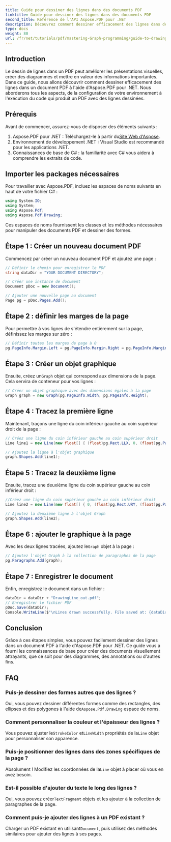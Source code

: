 ```yaml
---
title: Guide pour dessiner des lignes dans des documents PDF
linktitle: Guide pour dessiner des lignes dans des documents PDF
second_title: Référence de l'API Aspose.PDF pour .NET
description: Découvrez comment dessiner efficacement des lignes dans des documents PDF à l'aide d'Aspose.PDF pour .NET. Ce didacticiel complet vous guide tout au long du processus de configuration et fournit des instructions claires étape par étape.
type: docs
weight: 80
url: /fr/net/tutorials/pdf/mastering-Graph-programming/guide-to-drawing-lines/
---
```

## Introduction

Le dessin de lignes dans un PDF peut améliorer les présentations visuelles, créer des diagrammes et mettre en valeur des informations importantes. Dans ce guide, nous allons découvrir comment dessiner efficacement des lignes dans un document PDF à l'aide d'Aspose.PDF pour .NET. Nous aborderons tous les aspects, de la configuration de votre environnement à l'exécution du code qui produit un PDF avec des lignes dessinées.

## Prérequis

Avant de commencer, assurez-vous de disposer des éléments suivants :

1.  Aspose.PDF pour .NET : Téléchargez-le à partir du[Site Web d'Aspose](https://releases.aspose.com/pdf/net/).
2. Environnement de développement .NET : Visual Studio est recommandé pour les applications .NET.
3. Connaissances de base de C# : la familiarité avec C# vous aidera à comprendre les extraits de code.

## Importer les packages nécessaires

Pour travailler avec Aspose.PDF, incluez les espaces de noms suivants en haut de votre fichier C# :

```csharp
using System.IO;
using System;
using Aspose.Pdf;
using Aspose.Pdf.Drawing;
```

Ces espaces de noms fournissent les classes et les méthodes nécessaires pour manipuler des documents PDF et dessiner des formes.

## Étape 1 : Créer un nouveau document PDF

Commencez par créer un nouveau document PDF et ajoutez une page :

```csharp
// Définir le chemin pour enregistrer le PDF
string dataDir = "YOUR DOCUMENT DIRECTORY";

// Créer une instance de document
Document pDoc = new Document();

// Ajouter une nouvelle page au document
Page pg = pDoc.Pages.Add();
```

## Étape 2 : définir les marges de la page

Pour permettre à vos lignes de s'étendre entièrement sur la page, définissez les marges sur zéro :

```csharp
// Définir toutes les marges de page à 0
pg.PageInfo.Margin.Left = pg.PageInfo.Margin.Right = pg.PageInfo.Margin.Bottom = pg.PageInfo.Margin.Top = 0;
```

## Étape 3 : Créer un objet graphique

 Ensuite, créez un`Graph` objet qui correspond aux dimensions de la page. Cela servira de conteneur pour vos lignes :

```csharp
// Créer un objet graphique avec des dimensions égales à la page
Graph graph = new Graph(pg.PageInfo.Width, pg.PageInfo.Height);
```

## Étape 4 : Tracez la première ligne

Maintenant, traçons une ligne du coin inférieur gauche au coin supérieur droit de la page :

```csharp
// Créez une ligne du coin inférieur gauche au coin supérieur droit
Line line1 = new Line(new float[] { (float)pg.Rect.LLX, 0, (float)pg.PageInfo.Width, (float)pg.Rect.URY });

// Ajoutez la ligne à l'objet graphique
graph.Shapes.Add(line1);
```

## Étape 5 : Tracez la deuxième ligne

Ensuite, tracez une deuxième ligne du coin supérieur gauche au coin inférieur droit :

```csharp
//Créez une ligne du coin supérieur gauche au coin inférieur droit
Line line2 = new Line(new float[] { 0, (float)pg.Rect.URY, (float)pg.PageInfo.Width, (float)pg.Rect.LLX });

// Ajoutez la deuxième ligne à l'objet Graph
graph.Shapes.Add(line2);
```

## Étape 6 : ajouter le graphique à la page

 Avec les deux lignes tracées, ajoutez le`Graph` objet à la page :

```csharp
// Ajoutez l'objet Graph à la collection de paragraphes de la page
pg.Paragraphs.Add(graph);
```

## Étape 7 : Enregistrer le document

Enfin, enregistrez le document dans un fichier :

```csharp
dataDir = dataDir + "DrawingLine_out.pdf";
// Enregistrer le fichier PDF
pDoc.Save(dataDir);
Console.WriteLine($"\nLines drawn successfully. File saved at: {dataDir}");
```

## Conclusion

Grâce à ces étapes simples, vous pouvez facilement dessiner des lignes dans un document PDF à l'aide d'Aspose.PDF pour .NET. Ce guide vous a fourni les connaissances de base pour créer des documents visuellement attrayants, que ce soit pour des diagrammes, des annotations ou d'autres fins.

## FAQ

### Puis-je dessiner des formes autres que des lignes ?
 Oui, vous pouvez dessiner différentes formes comme des rectangles, des ellipses et des polygones à l'aide de`Aspose.Pdf.Drawing` espace de noms.

### Comment personnaliser la couleur et l'épaisseur des lignes ?
 Vous pouvez ajuster le`StrokeColor` et`LineWidth` propriétés de la`Line` objet pour personnaliser son apparence.

### Puis-je positionner des lignes dans des zones spécifiques de la page ?
Absolument ! Modifiez les coordonnées de la`Line` objet à placer où vous en avez besoin.

### Est-il possible d'ajouter du texte le long des lignes ?
 Oui, vous pouvez créer`TextFragment` objets et les ajouter à la collection de paragraphes de la page.

### Comment puis-je ajouter des lignes à un PDF existant ?
 Charger un PDF existant en utilisant`Document`, puis utilisez des méthodes similaires pour ajouter des lignes à ses pages.